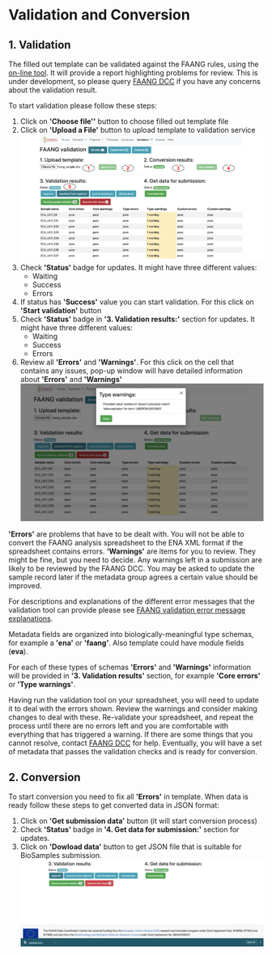 # Validation and Conversion

## 1. Validation
The filled out template can be validated against the FAANG rules, using the 
[on-line tool](https://data.faang.org/validation/analyses). It will provide a 
report highlighting problems for review. This is under development, so please 
query [FAANG DCC](mailto:faang-dcc@ebi.ac.uk) if you have any concerns about 
the validation result.

To start validation please follow these steps:

1. Click on **'Choose file''** button to choose filled out template file
2. Click on **'Upload a File'** button to upload template to validation service
![Screenshot](../img/validation_service_workflow.png)
3. Check **'Status'** badge for updates. It might have three different values:
    * Waiting
    * Success
    * Errors
4. If status has **'Success'** value you can start validation. For this click
on **'Start validation'** button
5. Check **'Status'** badge in **'3. Validation results:'** section for updates.
It might have three different values:
    * Waiting
    * Success
    * Errors
6. Review all **'Errors'** and **'Warnings'**. For this click on the cell
that contains any issues, pop-up window will have detailed information about
**'Errors'** and **'Warnings'**
![Screenshot](../img/error_and_warning.png)


**'Errors'** are problems that have to be dealt with. You will not be able to 
convert the FAANG analysis spreadsheet to the ENA XML format if 
the spreadsheet contains errors. **'Warnings'** are items for you to review. 
They might be fine, but you need to decide. Any warnings left in a submission 
are likely to be reviewed by the FAANG DCC. You may be asked to update the 
sample record later if the metadata group agrees a certain value should be 
improved.

For descriptions and explanations of the different error messages that the 
validation tool can provide please see [FAANG validation error message 
explanations](faang_validation_error_message_explanation.md).

Metadata fields are organized into biologically-meaningful type schemas, 
for example a **'ena'** or **'faang'**. Also 
template could have module fields (**eva**). 

For each of these types of schemas **'Errors'** and **'Warnings'** information
will be provided in **'3. Validation results'** section, for example **'Core errors'** or
**'Type warnings'**.

Having run the validation tool on your spreadsheet, you will need to update it 
to deal with the errors shown. Review the warnings and consider making changes 
to deal with these. Re-validate your spreadsheet, and repeat the process until 
there are no errors left and you are comfortable with everything that has 
triggered a warning. If there are some things that you cannot resolve, 
contact [FAANG DCC](mailto:faang-dcc@ebi.ac.uk) for help. Eventually, you will 
have a set of metadata that passes the validation checks and is ready for 
conversion.

## 2. Conversion
To start conversion you need to fix all **'Errors'** in template. When data
is ready follow these steps to get converted data in JSON format:

1. Click on **'Get submission data'** button (it will start conversion process)
2.  Check **'Status'** badge in **'4. Get data for submission:'** section for 
updates.
3. Click on **'Dowload data'** button to get JSON file that is suitable for
BioSamples submission.
![Screenshot](../img/conversion_result.png)
